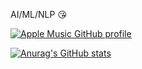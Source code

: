 AI/ML/NLP 😘

[![Apple Music GitHub profile](https://music-profile.rayriffy.com/theme/light.svg?uid=001544.bc390eca51c34489ad6ed693eb7927fe.1113)](https://music-profile.rayriffy.com)

[![Anurag's GitHub stats](https://github-readme-stats.vercel.app/api?username=iamdiluxedbutcooler)](https://github.com/iamdiluxedbutcooler/github-readme-stats)


